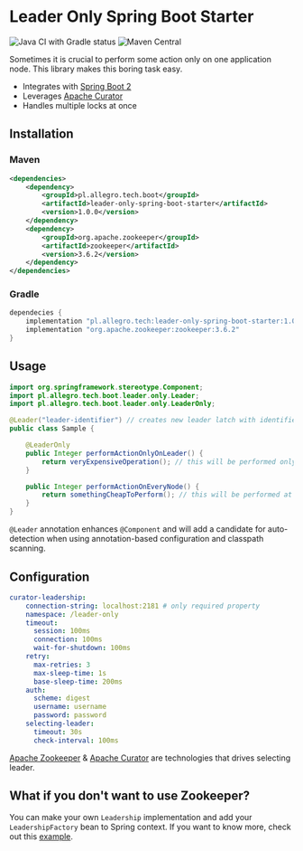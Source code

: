 # Leader Only Spring Boot Starter

![Java CI with Gradle status](https://github.com/allegro/leader-only-spring-boot-starter/actions/workflows/ci.yml/badge.svg?branch=master)
![Maven Central](https://img.shields.io/maven-central/v/pl.allegro.tech.boot/leader-only-spring-boot-starter)

Sometimes it is crucial to perform some action only on one application node. 
This library makes this boring task easy.

- Integrates with [Spring Boot 2](https://github.com/spring-projects/spring-boot)
- Leverages [Apache Curator](https://curator.apache.org/)
- Handles multiple locks at once

## Installation

### Maven

```xml
<dependencies>
    <dependency>
        <groupId>pl.allegro.tech.boot</groupId>
        <artifactId>leader-only-spring-boot-starter</artifactId>
        <version>1.0.0</version>
    </dependency>
    <dependency>
        <groupId>org.apache.zookeeper</groupId>
        <artifactId>zookeeper</artifactId>
        <version>3.6.2</version>
    </dependency>
</dependencies>
``` 

### Gradle

```groovy
dependecies {
    implementation "pl.allegro.tech:leader-only-spring-boot-starter:1.0.0"
    implementation "org.apache.zookeeper:zookeeper:3.6.2" 
}
```

## Usage

```java
import org.springframework.stereotype.Component;
import pl.allegro.tech.boot.leader.only.Leader;
import pl.allegro.tech.boot.leader.only.LeaderOnly;

@Leader("leader-identifier") // creates new leader latch with identifier
public class Sample {

    @LeaderOnly
    public Integer performActionOnlyOnLeader() {
        return veryExpensiveOperation(); // this will be performed only at leader node
    }

    public Integer performActionOnEveryNode() {
        return somethingCheapToPerform(); // this will be performed at all nodes
    }
}
``` 

`@Leader` annotation enhances `@Component` and will add a candidate 
for auto-detection  when using annotation-based configuration and classpath scanning.

## Configuration

```yaml
curator-leadership:
    connection-string: localhost:2181 # only required property
    namespace: /leader-only
    timeout:
      session: 100ms
      connection: 100ms
      wait-for-shutdown: 100ms
    retry:
      max-retries: 3
      max-sleep-time: 1s
      base-sleep-time: 200ms
    auth:
      scheme: digest
      username: username
      password: password
    selecting-leader:
      timeout: 30s
      check-interval: 100ms
```

[Apache Zookeeper](https://zookeeper.apache.org/) & 
[Apache Curator](https://curator.apache.org/) 
are technologies that drives selecting leader.

## What if you don't want to use Zookeeper?

You can make your own `Leadership` implementation and add your `LeadershipFactory` bean to Spring context.
If you want to know more, check out this [example](src/test/java/pl/allegro/tech/leader/only/api/LeaderOnlyTest.java).
